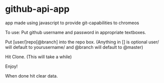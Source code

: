 github-api-app
==============

app made using javascript to provide git-capabilities to chromeos

To use: 
Put github username and password in appropriate textboxes. 

Put [user/]repo[@branch] into the repo box. (Anything in [] is optional user/ will default to yourusername/ and @branch will default to @master)

Hit Clone. (This will take a while)

Enjoy!

When done hit clear data.
